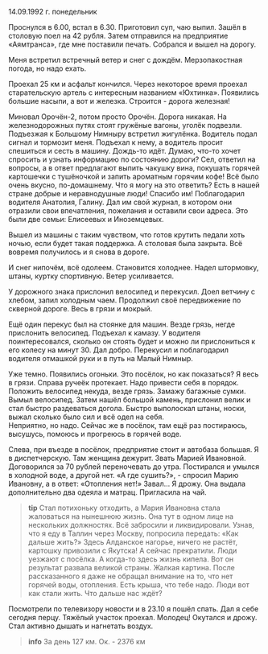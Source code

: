 14.09.1992 г. понедельник

Проснулся в 6.00, встал в 6.30. 
Приготовил суп, чаю выпил. 
Зашёл в столовую поел на 42 рубля.
Затем отправился на предприятие «Аямтранса», где мне поставили печать.
Собрался и вышел на дорогу.

Меня встретил встречный ветер и снег с дождём. 
Мерзопакостная погода, но надо ехать.

Проехал 25 км и асфальт кончился. 
Через некоторое время проехал старательскую артель с интересным названием «Юхтинка». 
Появились большие насыпи, а вот и железка. Строится - дорога железная!

Миновал Орочён-2, потом просто Орочён. 
Дорога никакая. 
На железнодорожных путях стоят гружёные вагоны, уголёк подвезли. 
Подъезжая к Большому Нимныру встретил жигулёнка. 
Водитель подал сигнал и тормозит меня. 
Подъехал к нему, а водитель просит спешиться и сесть в машину. 
Дождь-то идёт. 
Думаю, что-то хочет спросить и узнать информацию по состоянию дороги? 
Сел, ответил на вопросы, а в ответ предлагают выпить чакушку вина, покушать горячей картошечки с тушёночкой и запить ароматным горячим кофе! 
Всё было очень вкусно, по-домашнему. 
Что я могу на это ответить? 
Есть в нашей стране добрые и неравнодушные люди! 
Спасибо им! 
Поблагодарил водителя Анатолия, Галину. 
Дал им свой журнал, в котором они отразили свои впечатления, пожелания и оставили свои адреса. 
Это были две семьи: Елисеевых и Иноземцевых. 

Вышел из машины с таким чувством, что готов крутить педали хоть ночью, если будет такая поддержка. 
А столовая была закрыта. 
Всё вовремя получилось и я снова в дороге.

И снег нипочём, всё одолеем. 
Становится холоднее. 
Надел штормовку, штаны, куртку спортивную. 
Ветер усиливается. 

У дорожного знака прислонил велосипед и перекусил. 
Доел ветчину с хлебом, запил холодным чаем. 
Продолжил своё передвижение по скверной дороге. 
Весь в грязи и мокрый. 

Ещё один перекус был на стоянке для машин. 
Везде грязь, негде прислонить велосипед. 
Подъехал к камазу. 
У водителя поинтересовался, сколько он стоять будет и можно ли прислониться к его колесу на минут 30. 
Дал добро. 
Перекусил и поблагодарил водителя отмашкой руки и в путь на Малый Нимныр. 

Уже темно. 
Появились огоньки. 
Это посёлок, но как показаться? Я весь в грязи. 
Справа ручеёк протекает. 
Надо привести себя в порядок. 
Положить велосипед некуда, везде грязь. 
Замажу багажные сумки. Вымыл велосипед. 
Затем нашёл большой камень, прислонил велик и стал быстро раздеваться догола. Быстро выполоскал штаны, носки, выжал сколько было сил и всё одел на себя.  
Неприятно, но надо. Сейчас же в посёлок, там ещё раз постираюсь, высушусь, помоюсь и прогреюсь в горячей воде. 

Слева, при въезде в посёлок, предприятие стоит и автобаза большая. 
Я в диспетчерскую. 
Там женщина дежурит. 
Звать Марией Ивановной. 
Договорился за 70 рублей переночевать до утра. 
Постирался и умылся в холодной воде, а другой нет. 
«А где сушить?», - спросил Марию Ивановну, а в ответ: «Отопления нет!» Завал... 
Я дрожу. 
Она выдала дополнительно два одеяла и матрац. 
Пригласила на чай. 
> **tip**
Стал потихоньку отходить, а Мария Ивановна стала жаловаться на нынешнюю жизнь. 
Она тут в одном лице на нескольких должностях. 
Всё забросили и ликвидировали. 
Узнав, что я еду в Таллин через Москву, попросила передать: «Как дальше жить?» 
Здесь Алданское нагорье, ничего не растёт, картошку привозили с Якутска! А сейчас прекратили. Люди уезжают с посёлка. А когда-то здесь жизнь кипела. Вот он результат развала великой страны. Жалкая картина. 
После рассказанного я даже не обращал внимание на то, что нет горячей воды, отопления. 
Есть крыша, что тебе надо. Люди вот как стали жить. 
Что дальше нас ждёт?

Посмотрели по телевизору новости и в 23.10 я пошёл спать. 
Дал я себе сегодня перцу. 
Тяжёлый участок проехал. 
Молодец! 
Окутался и дрожу. 
Стал активно дышать и нагнетать воздух.
> **info**
За день 127 км. Ок. - 2376 км
